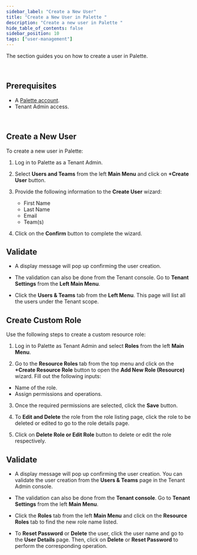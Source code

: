 ```yaml
---
sidebar_label: "Create a New User"
title: "Create a New User in Palette "
description: "Create a new user in Palette "
hide_table_of_contents: false
sidebar_position: 10
tags: ["user-management"]
---
```


The section guides you on how to create a user in Palette.

<br />

## Prerequisites

- A [Palette account](https://console.spectrocloud.com).
- Tenant Admin access.

<br />

## Create a New User

To create a new user in Palette:

1. Log in to Palette as a Tenant Admin.

2. Select **Users and Teams** from the left **Main Menu** and click on **+Create User** button.

3. Provide the following information to the **Create User** wizard:

   - First Name
   - Last Name
   - Email
   - Team(s)

4. Click on the **Confirm** button to complete the wizard.

## Validate

- A display message will pop up confirming the user creation.

- The validation can also be done from the Tenant console. Go to **Tenant Settings** from the **Left Main Menu**.

- Click the **Users & Teams** tab from the **Left Menu**. This page will list all the users under the Tenant scope.

## Create Custom Role

Use the following steps to create a custom resource role:

1.  Log in to Palette as Tenant Admin and select **Roles** from the left **Main Menu**.

2.  Go to the **Resource Roles** tab from the top menu and click on the **+Create Resource Role** button to open the
    **Add New Role (Resource)** wizard. Fill out the following inputs:

- Name of the role.
- Assign permissions and operations.

3. Once the required permissions are selected, click the **Save** button.

4. To **Edit and Delete** the role from the role listing page, click the role to be deleted or edited to go to the role
   details page.

5. Click on **Delete Role or Edit Role** button to delete or edit the role respectively.

## Validate

- A display message will pop up confirming the user creation. You can validate the user creation from the **Users &
  Teams** page in the Tenant Admin console.

- The validation can also be done from the **Tenant console**. Go to **Tenant Settings** from the left **Main Menu**.

- Click the **Roles** tab from the left **Main Menu** and click on the **Resource Roles** tab to find the new role name
  listed.

- To **Reset Password** or **Delete** the user, click the user name and go to the **User Details** page. Then, click on
  **Delete** or **Reset Password** to perform the corresponding operation.

